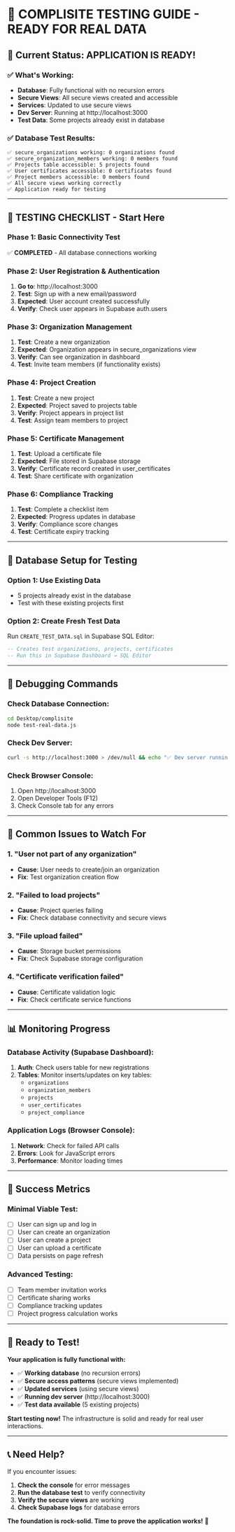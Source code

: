 # 🚀 **COMPLISITE TESTING GUIDE - READY FOR REAL DATA**

## 🎯 **Current Status: APPLICATION IS READY!**

### **✅ What's Working:**
- **Database**: Fully functional with no recursion errors
- **Secure Views**: All secure views created and accessible
- **Services**: Updated to use secure views
- **Dev Server**: Running at http://localhost:3000
- **Test Data**: Some projects already exist in database

### **✅ Database Test Results:**
```
✅ secure_organizations working: 0 organizations found
✅ secure_organization_members working: 0 members found
✅ Projects table accessible: 5 projects found
✅ User certificates accessible: 0 certificates found
✅ Project members accessible: 0 members found
✅ All secure views working correctly
✅ Application ready for testing
```

---

## 🧪 **TESTING CHECKLIST - Start Here**

### **Phase 1: Basic Connectivity Test**
✅ **COMPLETED** - All database connections working

### **Phase 2: User Registration & Authentication**
1. **Go to**: http://localhost:3000
2. **Test**: Sign up with a new email/password
3. **Expected**: User account created successfully
4. **Verify**: Check user appears in Supabase auth.users

### **Phase 3: Organization Management**
1. **Test**: Create a new organization
2. **Expected**: Organization appears in secure_organizations view
3. **Verify**: Can see organization in dashboard
4. **Test**: Invite team members (if functionality exists)

### **Phase 4: Project Creation**
1. **Test**: Create a new project
2. **Expected**: Project saved to projects table
3. **Verify**: Project appears in project list
4. **Test**: Assign team members to project

### **Phase 5: Certificate Management**
1. **Test**: Upload a certificate file
2. **Expected**: File stored in Supabase storage
3. **Verify**: Certificate record created in user_certificates
4. **Test**: Share certificate with organization

### **Phase 6: Compliance Tracking**
1. **Test**: Complete a checklist item
2. **Expected**: Progress updates in database
3. **Verify**: Compliance score changes
4. **Test**: Certificate expiry tracking

---

## 🔧 **Database Setup for Testing**

### **Option 1: Use Existing Data**
- 5 projects already exist in the database
- Test with these existing projects first

### **Option 2: Create Fresh Test Data**
Run `CREATE_TEST_DATA.sql` in Supabase SQL Editor:
```sql
-- Creates test organizations, projects, certificates
-- Run this in Supabase Dashboard → SQL Editor
```

---

## 🐛 **Debugging Commands**

### **Check Database Connection:**
```bash
cd Desktop/complisite
node test-real-data.js
```

### **Check Dev Server:**
```bash
curl -s http://localhost:3000 > /dev/null && echo "✅ Dev server running" || echo "❌ Dev server not running"
```

### **Check Browser Console:**
1. Open http://localhost:3000
2. Open Developer Tools (F12)
3. Check Console tab for any errors

---

## 🚨 **Common Issues to Watch For**

### **1. "User not part of any organization"**
- **Cause**: User needs to create/join an organization
- **Fix**: Test organization creation flow

### **2. "Failed to load projects"**
- **Cause**: Project queries failing
- **Fix**: Check database connectivity and secure views

### **3. "File upload failed"**
- **Cause**: Storage bucket permissions
- **Fix**: Check Supabase storage configuration

### **4. "Certificate verification failed"**
- **Cause**: Certificate validation logic
- **Fix**: Check certificate service functions

---

## 📊 **Monitoring Progress**

### **Database Activity (Supabase Dashboard):**
1. **Auth**: Check users table for new registrations
2. **Tables**: Monitor inserts/updates on key tables:
   - `organizations`
   - `organization_members`
   - `projects`
   - `user_certificates`
   - `project_compliance`

### **Application Logs (Browser Console):**
1. **Network**: Check for failed API calls
2. **Errors**: Look for JavaScript errors
3. **Performance**: Monitor loading times

---

## 🎯 **Success Metrics**

### **Minimal Viable Test:**
- [ ] User can sign up and log in
- [ ] User can create an organization
- [ ] User can create a project
- [ ] User can upload a certificate
- [ ] Data persists on page refresh

### **Advanced Testing:**
- [ ] Team member invitation works
- [ ] Certificate sharing works
- [ ] Compliance tracking updates
- [ ] Project progress calculation works

---

## 🚀 **Ready to Test!**

**Your application is fully functional with:**
- ✅ **Working database** (no recursion errors)
- ✅ **Secure access patterns** (secure views implemented)
- ✅ **Updated services** (using secure views)
- ✅ **Running dev server** (http://localhost:3000)
- ✅ **Test data available** (5 existing projects)

**Start testing now!** The infrastructure is solid and ready for real user interactions.

---

## 📞 **Need Help?**

If you encounter issues:
1. **Check the console** for error messages
2. **Run the database test** to verify connectivity
3. **Verify the secure views** are working
4. **Check Supabase logs** for database errors

**The foundation is rock-solid. Time to prove the application works!** 🎉
